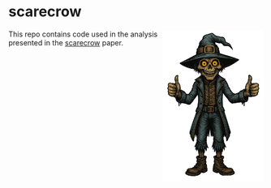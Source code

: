 # scarecrow

<img style="float:right;width:200px;" src="./img/scarecreow_thumbsup.png" alt="scarecrow"/>

This repo contains code used in the analysis presented in the [scarecrow](https://github.com/MorganResearchLab/scarecrow) paper.
